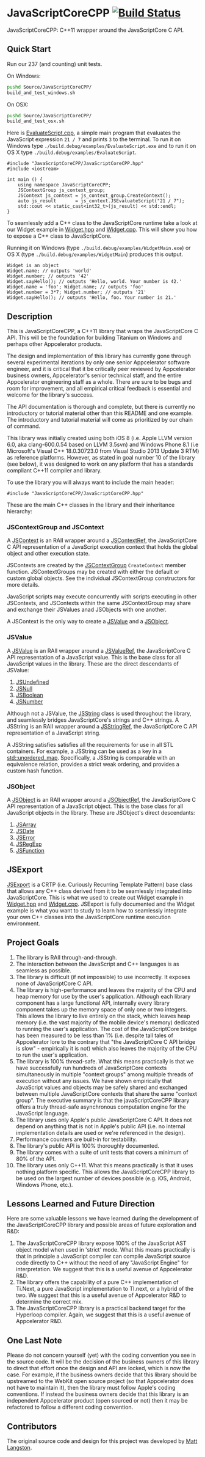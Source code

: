 # JavaScriptCoreCPP [![Build Status](https://magnum.travis-ci.com/appcelerator/titanium_mobile_windows.svg?token=SxTZxbWRYYpcfE9jALXb&branch=master)](https://magnum.travis-ci.com/appcelerator/titanium_mobile_windows)

JavaScriptCoreCPP: C++11 wrapper around the JavaScriptCore C API.

## Quick Start

Run our 237 (and counting) unit tests.

On Windows:

```bash
pushd Source/JavaScriptCoreCPP/
build_and_test_windows.sh
```

On OSX:

```bash
pushd Source/JavaScriptCoreCPP/
build_and_test_osx.sh
```

Here is [EvaluateScript.cpp](examples/EvaluateScript.cpp), a simple main program that evaluates the JavaScript expression `21 / 7` and prints `3` to the terminal. To run it on Windows type `./build.debug/examples/EvaluateScript.exe` and to run it on OS X type `./build.debug/examples/EvaluateScript`.
```
#include "JavaScriptCoreCPP/JavaScriptCoreCPP.hpp"
#include <iostream>

int main () {
	using namespace JavaScriptCoreCPP;
	JSContextGroup js_context_group;
	JSContext js_context = js_context_group.CreateContext();
	auto js_result       = js_context.JSEvaluateScript("21 / 7");
	std::cout << static_cast<int32_t>(js_result) << std::endl;
}
```

To seamlessly add a C++ class to the JavaScriptCore runtime take a look at our Widget example in [Widget.hpp](examples/Widget.hpp) and [Widget.cpp](examples/Widget.cpp). This will show you how to expose a C++ class to JavaScriptCore.

Running it on Windows (type `./build.debug/examples/WidgetMain.exe`) or OS X (type `./build.debug/examples/WidgetMain`) produces this output.
```
Widget is an object
Widget.name; // outputs 'world'
Widget.number; // outputs '42'
Widget.sayHello(); // outputs 'Hello, world. Your number is 42.'
Widget.name = 'foo'; Widget.name; // outputs 'foo'
Widget.number = 3*7; Widget.number; // outputs '21'
Widget.sayHello(); // outputs 'Hello, foo. Your number is 21.'
```

## Description

This is JavaScriptCoreCPP, a C++11 library that wraps the JavaScriptCore C API. This will be the foundation for building Titanium on Windows and perhaps other Appcelerator products.

The design and implementation of this library has currently gone through several experimental iterations by only one senior Appcelerator software engineer, and it is critical that it be critically peer reviewed by Appcelerator business owners, Appcelerator's senior technical staff, and the entire Appcelerator engineering staff as a whole. There are sure to be bugs and room for improvement, and all empirical critical feedback is essential and welcome for the library's success.

The API documentation is thorough and complete, but there is currently no introductory or tutorial material other than this README and one example. The introductory and tutorial material will come as prioritized by our chain of command.

This library was initially created using both iOS 8 (i.e. Apple LLVM version 6.0, aka clang-600.0.54 based on LLVM 3.5svn) and Windows Phone 8.1 (i.e Microsoft's Visual C++ 18.0.30723.0 from Visual Studio 2013 Update 3 RTM) as reference platforms. However, as stated in goal number 10 of the library (see below), it was designed to work on any platform that has a standards compliant C++11 compiler and library.

To use the library you will always want to include the main header:

`#include "JavaScriptCoreCPP/JavaScriptCoreCPP.hpp"`

These are the main C++ classes in the library and their inheritance hierarchy:

### JSContextGroup and JSContext 

A [JSContext](include/JavaScriptCoreCPP/JSContext.hpp) is an RAII wrapper around a [JSContextRef](https://github.com/WebKit/webkit/blob/master/Source/JavaScriptCore/API/JSContext.h), the JavaScriptCore C API representation of a JavaScript execution context that holds the global object and other execution state.

JSContexts are created by the [JSContextGroup](include/JavaScriptCoreCPP/JSContextGroup.hpp) `CreateContext` member function. JSContextGroups may be created with either the default or custom global objects. See the individual JSContextGroup constructors for more details.
   
JavaScript scripts may execute concurrently with scripts executing in other JSContexts, and JSContexts within the same JSContextGroup may share and exchange their JSValues anad JSObjects with one another.
   
A JSContext is the only way to create a [JSValue](include/JavaScriptCoreCPP/JSValue.hpp) and a [JSObject](include/JavaScriptCoreCPP/JSObject.hpp).

### JSValue

A [JSValue](include/JavaScriptCoreCPP/JSValue.hpp) is an RAII wrapper around a [JSValueRef](https://github.com/WebKit/webkit/blob/master/Source/JavaScriptCore/API/JSValueRef.h), the JavaScriptCore C API representation of a JavaScript value. This is the base class for all JavaScript values in the library. These are the direct descendants of JSValue:

1. [JSUndefined](include/JavaScriptCoreCPP/JSUndefined.hpp)
2. [JSNull](include/JavaScriptCoreCPP/JSNull.hpp)
3. [JSBoolean](include/JavaScriptCoreCPP/JSBoolean.hpp)
4. [JSNumber](include/JavaScriptCoreCPP/JSNumber.hpp)

Although not a JSValue, the [JSString](include/JavaScriptCoreCPP/JSString.hpp) class is used throughout the library, and seamlessly bridges JavaScriptCore's strings and C++ strings. A JSString is an RAII wrapper around a [JSStringRef](https://github.com/WebKit/webkit/blob/master/Source/JavaScriptCore/API/JSStringRef.h), the JavaScriptCore C API representation of a JavaScript string.
   
A JSString satisfies satisfies all the requirements for use in all STL containers. For example, a JSString can be used as a key in a [std::unordered_map](http://en.cppreference.com/w/cpp/container/unordered_map). Specifically, a JSString is comparable with an equivalence relation, provides a strict weak ordering, and provides a custom hash function.

### JSObject

A [JSObject](include/JavaScriptCoreCPP/JSObject.hpp) is an RAII wrapper around a [JSObjectRef](https://github.com/WebKit/webkit/blob/master/Source/JavaScriptCore/API/JSObjectRef.h), the JavaScriptCore C API representation of a JavaScript object. This is the base class for all JavaScript objects in the library. These are JSObject's direct descendants:
   
1. [JSArray](include/JavaScriptCoreCPP/JSArray.hpp)
2. [JSDate](include/JavaScriptCoreCPP/JSDate.hpp)
3. [JSError](include/JavaScriptCoreCPP/JSError.hpp)
4. [JSRegExp](include/JavaScriptCoreCPP/JSRegExp.hpp)
5. [JSFunction](include/JavaScriptCoreCPP/JSFunction.hpp)

## JSExport

[JSExport](include/JavaScriptCoreCPP/JSExport.hpp) is a CRTP (i.e. Curiously Recurring Template Pattern) base class that allows any C++ class derived from it to be seamlessly integrated into JavaScriptCore. This is what we used to create out Widget example in [Widget.hpp](examples/Widget.hpp) and [Widget.cpp](examples/Widget.cpp). JSExport is fully documented and the Widget example is what you want to study to learn how to seamlessly integrate your own C++ classes into the JavaScriptCore runtime execution environment.


## Project Goals

1. The library is RAII through-and-through.
2. The interaction between the JavaScript and C++ languages is as seamless as possible.
3. The library is difficult (if not impossible) to use incorrectly. It exposes none of JavaScriptCore C API.
4. The library is high-performance and leaves the majority of the CPU and heap memory for use by the user's application. Although each library component has a large functional API, internally every library component  takes up the memory space of only one or two integers. This allows the library to live entirely on the stack, which leaves heap memory (i.e. the vast majority of the mobile device's memory) dedicated to running the user's application. The cost of the JavaScriptCore bridge has been measured to be less than 1% (i.e. despite tall tales of Appcelerator lore to the contrary that "the JavaScriptCore C API bridge is slow" - empirically it is not) which also leaves the majority of the CPU to run the user's application.
5. The library is 100% thread-safe. What this means practically is that we have successfully run hundreds of JavaScriptCore contexts simultaneously in multiple "context groups" among multiple threads of execution without any issues. We have shown empirically that JavaScript values and objects may be safely shared and exchanged between multiple JavaScriptCore contexts that share the same "context group". The executive summary is that the javaScriptCoreCPP library offers a truly thread-safe asynchronous computation engine for the JavaScript language.
6. The library uses only Apple's public JavaScriptCore C API. It does not depend on anything that is not in Apple's public API (i.e. no internal implementation details are used or we're referenced in the design).
7. Performance counters are built-in for testability.
8. The library's public API is 100% thoroughly documented.
9. The library comes with a suite of unit tests that covers a minimum of 80% of the API.
10. The library uses only C++11. What this means practically is that it uses nothing platform specific. This allows the JavaScriptCoreCPP library to be used on the largest number of devices possible (e.g. iOS, Android, Windows Phone, etc.).

## Lessons Learned and Future Direction

Here are some valuable lessons we have learned during the development of the JavaScriptCoreCPP library and possible areas of future exploration and R&D:

1. The JavaScriptCoreCPP library expose 100% of the JavaScript AST object model when used in 'strict' mode. What this means practically is that in principle a JavaScript compiler can compile JavaScript source code directly to C++ without the need of any "JavaScript Engine" for interpretation. We suggest that this is a useful avenue of Appcelerator R&D.
2. The library offers the capability of a pure C++ implementation of Ti.Next, a pure JavaScript implementation to TI.next, or a hybrid of the two. We suggest that this is a useful avenue of Appcelerator R&D to determine the correct mix.
3. The JavaScriptCoreCPP library is a practical backend target for the Hyperloop compiler. Again, we suggest that this is a useful avenue of Appcelerator R&D.

## One Last Note

Please do not concern yourself (yet) with the coding convention you see in the source code. It will be the decision of the business owners of this library to direct that effort once the design and API are locked, which is now the case. For example, if the business owners decide that this library should be upstreamed to the WebKit open source project (so that Appcelerator does not have to maintain it), then the library must follow Apple's coding conventions. If instead the business owners decide that this library is an independent Appcelerator product (open sourced or not) then it may be refactored to follow a different coding convention.


## Contributors

The original source code and design for this project was developed by [Matt Langston](https://github.com/matt-langston).
